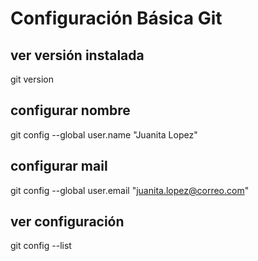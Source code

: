 # Configuración Básica Git

## ver versión instalada
git version

## configurar nombre
git config --global user.name "Juanita Lopez"

## configurar mail
git config --global user.email "juanita.lopez@correo.com"

## ver configuración 
git config --list



